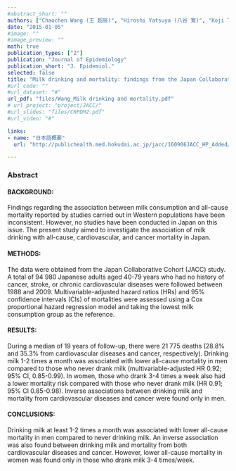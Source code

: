 ```yaml
---
#abstract_short: ""
authors: ["Chaochen Wang (王 超辰)", "Hiroshi Yatsuya (八谷 寛)", "Koji Tamakoshi (玉腰 浩司)", "Hiroyasu Iso (磯 博康)", "Akiko Tamakoshi (玉腰 暁子)"]
date: "2015-01-05"
#image: ""
#image_preview: ""
math: true
publication_types: ["2"]
publication: "Journal of Epidemiology"
publication_short: "J. Epidemiol."
selected: false
title: "Milk drinking and mortality: findings from the Japan Collaborative Cohort Study"
#url_code: ""
#url_dataset: "#"
url_pdf: "files/Wang_Milk drinking and mortality.pdf"
# url_project: "project/JACC/"
#url_slides: "files/CRPDM2.pdf"
#url_video: "#"

links:
- name: "日本語概要"
  url: "http://publichealth.med.hokudai.ac.jp/jacc/160906JACC_HP_Added/wang1/index.html"

---
```


### Abstract

#### BACKGROUND:
Findings regarding the association between milk consumption and all-cause mortality reported by studies carried out in Western populations have been inconsistent. However, no studies have been conducted in Japan on this issue. The present study aimed to investigate the association of milk drinking with all-cause, cardiovascular, and cancer mortality in Japan.

#### METHODS:
The data were obtained from the Japan Collaborative Cohort (JACC) study. A total of 94 980 Japanese adults aged 40-79 years who had no history of cancer, stroke, or chronic cardiovascular diseases were followed between 1988 and 2009. Multivariable-adjusted hazard ratios (HRs) and 95% confidence intervals (CIs) of mortalities were assessed using a Cox proportional hazard regression model and taking the lowest milk consumption group as the reference.

#### RESULTS:
During a median of 19 years of follow-up, there were 21 775 deaths (28.8% and 35.3% from cardiovascular diseases and cancer, respectively). Drinking milk 1-2 times a month was associated with lower all-cause mortality in men compared to those who never drank milk (multivariable-adjusted HR 0.92; 95% CI, 0.85-0.99). In women, those who drank 3-4 times a week also had a lower mortality risk compared with those who never drank milk (HR 0.91; 95% CI 0.85-0.98). Inverse associations between drinking milk and mortality from cardiovascular diseases and cancer were found only in men.

#### CONCLUSIONS:
Drinking milk at least 1-2 times a month was associated with lower all-cause mortality in men compared to never drinking milk. An inverse association was also found between drinking milk and mortality from both cardiovascular diseases and cancer. However, lower all-cause mortality in women was found only in those who drank milk 3-4 times/week.
